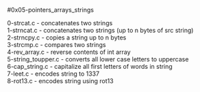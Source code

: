 #0x05-pointers_arrays_strings

0-strcat.c - concatenates two strings\
1-strncat.c - concatenates two strings (up to n bytes of src string)\
2-strncpy.c - copies a string up to n bytes\
3-strcmp.c - compares two strings\
4-rev_array.c - reverse contents of int array\
5-string_toupper.c - converts all lower case letters to uppercase\
6-cap_string.c - capitalize all first letters of words in string\
7-leet.c - encodes string to 1337\
8-rot13.c - encodes string using rot13
